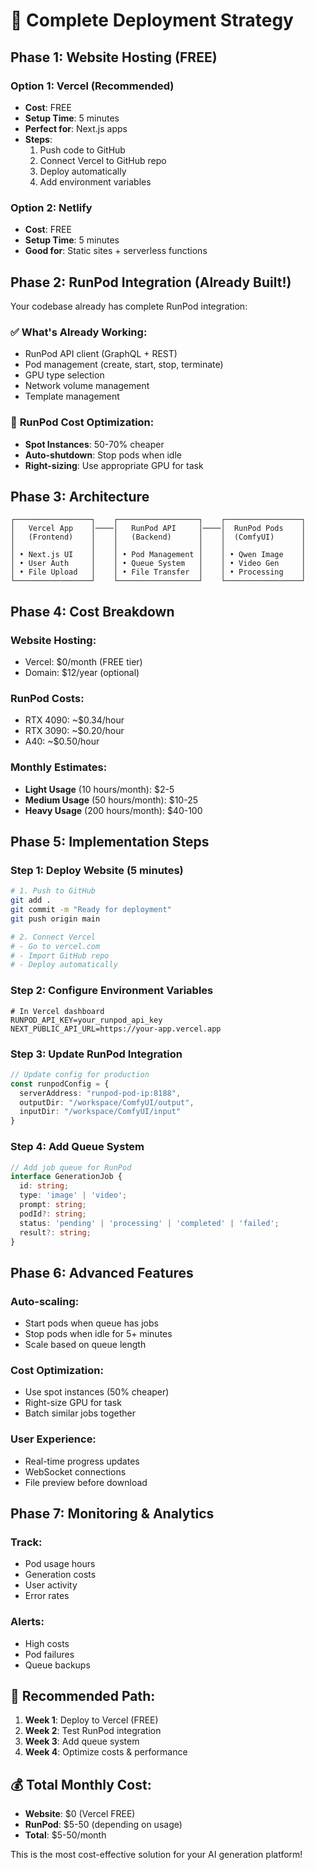 # 🚀 Complete Deployment Strategy

## Phase 1: Website Hosting (FREE)

### Option 1: Vercel (Recommended)
- **Cost**: FREE
- **Setup Time**: 5 minutes
- **Perfect for**: Next.js apps
- **Steps**:
  1. Push code to GitHub
  2. Connect Vercel to GitHub repo
  3. Deploy automatically
  4. Add environment variables

### Option 2: Netlify
- **Cost**: FREE
- **Setup Time**: 5 minutes
- **Good for**: Static sites + serverless functions

## Phase 2: RunPod Integration (Already Built!)

Your codebase already has complete RunPod integration:

### ✅ **What's Already Working:**
- RunPod API client (GraphQL + REST)
- Pod management (create, start, stop, terminate)
- GPU type selection
- Network volume management
- Template management

### 🔧 **RunPod Cost Optimization:**
- **Spot Instances**: 50-70% cheaper
- **Auto-shutdown**: Stop pods when idle
- **Right-sizing**: Use appropriate GPU for task

## Phase 3: Architecture

```
┌─────────────────┐    ┌──────────────────┐    ┌─────────────────┐
│   Vercel App    │────│   RunPod API     │────│  RunPod Pods    │
│   (Frontend)    │    │   (Backend)      │    │  (ComfyUI)      │
│                 │    │                  │    │                 │
│ • Next.js UI    │    │ • Pod Management │    │ • Qwen Image    │
│ • User Auth     │    │ • Queue System   │    │ • Video Gen     │
│ • File Upload   │    │ • File Transfer  │    │ • Processing    │
└─────────────────┘    └──────────────────┘    └─────────────────┘
```

## Phase 4: Cost Breakdown

### **Website Hosting:**
- Vercel: $0/month (FREE tier)
- Domain: $12/year (optional)

### **RunPod Costs:**
- RTX 4090: ~$0.34/hour
- RTX 3090: ~$0.20/hour
- A40: ~$0.50/hour

### **Monthly Estimates:**
- **Light Usage** (10 hours/month): $2-5
- **Medium Usage** (50 hours/month): $10-25
- **Heavy Usage** (200 hours/month): $40-100

## Phase 5: Implementation Steps

### Step 1: Deploy Website (5 minutes)
```bash
# 1. Push to GitHub
git add .
git commit -m "Ready for deployment"
git push origin main

# 2. Connect Vercel
# - Go to vercel.com
# - Import GitHub repo
# - Deploy automatically
```

### Step 2: Configure Environment Variables
```env
# In Vercel dashboard
RUNPOD_API_KEY=your_runpod_api_key
NEXT_PUBLIC_API_URL=https://your-app.vercel.app
```

### Step 3: Update RunPod Integration
```typescript
// Update config for production
const runpodConfig = {
  serverAddress: "runpod-pod-ip:8188",
  outputDir: "/workspace/ComfyUI/output",
  inputDir: "/workspace/ComfyUI/input"
}
```

### Step 4: Add Queue System
```typescript
// Add job queue for RunPod
interface GenerationJob {
  id: string;
  type: 'image' | 'video';
  prompt: string;
  podId?: string;
  status: 'pending' | 'processing' | 'completed' | 'failed';
  result?: string;
}
```

## Phase 6: Advanced Features

### **Auto-scaling:**
- Start pods when queue has jobs
- Stop pods when idle for 5+ minutes
- Scale based on queue length

### **Cost Optimization:**
- Use spot instances (50% cheaper)
- Right-size GPU for task
- Batch similar jobs together

### **User Experience:**
- Real-time progress updates
- WebSocket connections
- File preview before download

## Phase 7: Monitoring & Analytics

### **Track:**
- Pod usage hours
- Generation costs
- User activity
- Error rates

### **Alerts:**
- High costs
- Pod failures
- Queue backups

## 🎯 **Recommended Path:**

1. **Week 1**: Deploy to Vercel (FREE)
2. **Week 2**: Test RunPod integration
3. **Week 3**: Add queue system
4. **Week 4**: Optimize costs & performance

## 💰 **Total Monthly Cost:**
- **Website**: $0 (Vercel FREE)
- **RunPod**: $5-50 (depending on usage)
- **Total**: $5-50/month

This is the most cost-effective solution for your AI generation platform!
